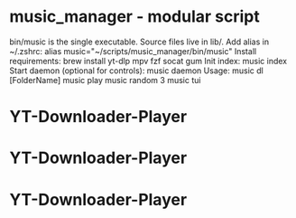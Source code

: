 # music_manager - modular script
bin/music is the single executable. Source files live in lib/.
Add alias in ~/.zshrc:
  alias music="~/scripts/music_manager/bin/music"
Install requirements:
  brew install yt-dlp mpv fzf socat gum
Init index:
  music index
Start daemon (optional for controls):
  music daemon
Usage:
  music dl <URL> [FolderName]
  music play
  music random 3
  music tui
# YT-Downloader-Player
# YT-Downloader-Player
# YT-Downloader-Player
